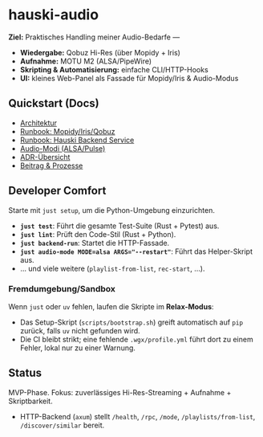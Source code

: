 # hauski-audio

**Ziel:** Praktisches Handling meiner Audio-Bedarfe —

- **Wiedergabe:** Qobuz Hi-Res (über Mopidy + Iris)
- **Aufnahme:** MOTU M2 (ALSA/PipeWire)
- **Skripting & Automatisierung:** einfache CLI/HTTP-Hooks
- **UI:** kleines Web-Panel als Fassade für Mopidy/Iris & Audio-Modus

## Quickstart (Docs)

- [Architektur](docs/ARCHITECTURE.md)
- [Runbook: Mopidy/Iris/Qobuz](docs/runbooks/mopidy_iris_qobuz.md)
- [Runbook: Hauski Backend Service](docs/runbooks/backend_service.md)
- [Audio-Modi (ALSA/Pulse)](docs/README_ALSA.md)
- [ADR-Übersicht](docs/adr/README.md)
- [Beitrag & Prozesse](docs/process/CONTRIBUTING.md)

## Developer Comfort

Starte mit `just setup`, um die Python-Umgebung einzurichten.

- **`just test`**: Führt die gesamte Test-Suite (Rust + Pytest) aus.
- **`just lint`**: Prüft den Code-Stil (Rust + Python).
- **`just backend-run`**: Startet die HTTP-Fassade.
- **`just audio-mode MODE=alsa ARGS="--restart"`**: Führt das Helper-Skript
  aus.
- … und viele weitere (`playlist-from-list`, `rec-start`, …).

### Fremdumgebung/Sandbox

Wenn `just` oder `uv` fehlen, laufen die Skripte im **Relax-Modus**:

- Das Setup-Skript (`scripts/bootstrap.sh`) greift automatisch auf `pip`
  zurück, falls `uv` nicht gefunden wird.
- Die CI bleibt strikt; eine fehlende `.wgx/profile.yml` führt dort zu
  einem Fehler, lokal nur zu einer Warnung.

## Status

MVP-Phase. Fokus: zuverlässiges Hi-Res-Streaming + Aufnahme + Skriptbarkeit.

- HTTP-Backend (`axum`) stellt `/health`, `/rpc`, `/mode`,
  `/playlists/from-list`, `/discover/similar` bereit.
